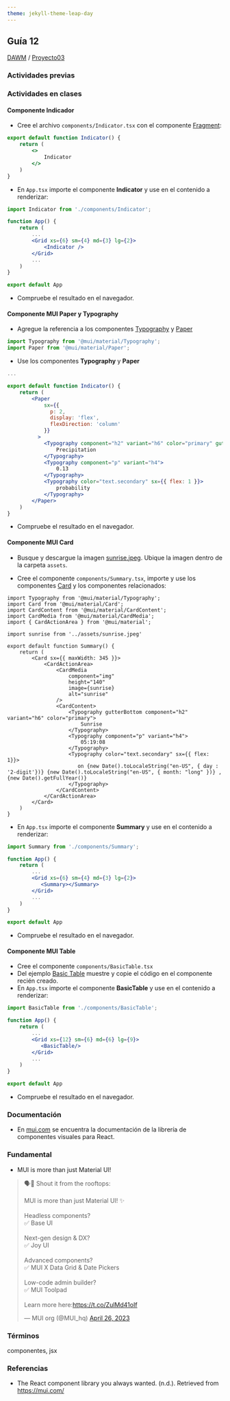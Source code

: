 ```yaml
---
theme: jekyll-theme-leap-day
---
```


## Guía 12

[DAWM](/DAWM/) / [Proyecto03](/DAWM/proyectos/2024/proyecto03)

### Actividades previas

### Actividades en clases

#### Componente Indicador

* Cree el archivo `components/Indicator.tsx` con el componente [Fragment](https://es.react.dev/reference/react/Fragment#fragment):

```jsx
export default function Indicator() {
    return (
       	<>
            Indicator
        </> 
    )
}
```
* En `App.tsx` importe el componente **Indicator** y use en el contenido a renderizar:

```jsx
import Indicator from './components/Indicator';

function App() {
	return (
		...
		<Grid xs={6} sm={4} md={3} lg={2}>
			<Indicator />
	    </Grid>        
		...
	)
}

export default App
```

* Compruebe el resultado en el navegador.

#### Componente MUI Paper y Typography

* Agregue la referencia a los componentes [Typography](https://mui.com/material-ui/react-typography/) y [Paper](https://mui.com/material-ui/react-paper/)

```jsx
import Typography from '@mui/material/Typography';
import Paper from '@mui/material/Paper';
```

* Use los componentes **Typography** y **Paper**

```jsx
...

export default function Indicator() {
    return (
        <Paper
            sx={{
              p: 2,
              display: 'flex',
              flexDirection: 'column'
            }}
          >
            <Typography component="h2" variant="h6" color="primary" gutterBottom>
                Precipitation 
            </Typography>
            <Typography component="p" variant="h4">
                0.13
            </Typography>
            <Typography color="text.secondary" sx={{ flex: 1 }}>
                probability
            </Typography>
        </Paper> 
    )
}
```

* Compruebe el resultado en el navegador.

#### Componente MUI Card

* Busque y descargue la imagen [sunrise.jpeg](imagenes/sunrise.jpeg). Ubique la imagen dentro de la carpeta `assets`.

* Cree el componente `components/Summary.tsx`, importe y use los componentes [Card](https://mui.com/material-ui/react-card/) y los componentes relacionados:

```
import Typography from '@mui/material/Typography';
import Card from '@mui/material/Card';
import CardContent from '@mui/material/CardContent';
import CardMedia from '@mui/material/CardMedia';
import { CardActionArea } from '@mui/material';

import sunrise from '../assets/sunrise.jpeg'

export default function Summary() {
    return (
        <Card sx={{ maxWidth: 345 }}>
            <CardActionArea>
                <CardMedia
                    component="img"
                    height="140"
                    image={sunrise}
                    alt="sunrise"
                />
                <CardContent>
                    <Typography gutterBottom component="h2" variant="h6" color="primary">
                        Sunrise
                    </Typography>
                    <Typography component="p" variant="h4">
                        05:19:08
                    </Typography>
                    <Typography color="text.secondary" sx={{ flex: 1}}>
                       on {new Date().toLocaleString("en-US", { day : '2-digit'})} {new Date().toLocaleString("en-US", { month: "long" })} ,  {new Date().getFullYear()}
                    </Typography>
                </CardContent>
            </CardActionArea>
        </Card>
    )
}
```

* En `App.tsx` importe el componente **Summary** y use en el contenido a renderizar:

```jsx
import Summary from './components/Summary';

function App() {
	return (
		...
		<Grid xs={6} sm={4} md={3} lg={2}>
	       <Summary></Summary>
	    </Grid>        
		...
	)
}

export default App
```

* Compruebe el resultado en el navegador.

#### Componente MUI Table

* Cree el componente `components/BasicTable.tsx`
* Del ejemplo [Basic Table](https://mui.com/material-ui/react-table/#basic-table) muestre y copie el código en el componente recién creado.
* En `App.tsx` importe el componente **BasicTable** y use en el contenido a renderizar:

```jsx
import BasicTable from './components/BasicTable';

function App() {
	return (
		...
		<Grid xs={12} sm={6} md={6} lg={9}>
	       <BasicTable/>
	    </Grid>        
		...
	)
}

export default App
```

* Compruebe el resultado en el navegador.

### Documentación

* En [mui.com](https://mui.com/) se encuentra la documentación de la librería de componentes visuales para React.

### Fundamental

* MUI is more than just Material UI!

<blockquote class="twitter-tweet" data-media-max-width="560"><p lang="en" dir="ltr">🗣️💬 Shout it from the rooftops:<br><br>MUI is more than just Material UI! ✨<br><br>Headless components? <br>✅ Base UI<br><br>Next-gen design &amp; DX?<br>✅ Joy UI<br><br>Advanced components?<br>✅ MUI X Data Grid &amp; Date Pickers<br><br>Low-code admin builder?<br>✅ MUI Toolpad<br><br>Learn more here:<a href="https://t.co/ZulMd41oIf">https://t.co/ZulMd41oIf</a></p>&mdash; MUI org (@MUI_hq) <a href="https://twitter.com/MUI_hq/status/1651256048307585029?ref_src=twsrc%5Etfw">April 26, 2023</a></blockquote> <script async src="https://platform.twitter.com/widgets.js" charset="utf-8"></script>

### Términos

componentes, jsx

### Referencias

* The React component library you always wanted. (n.d.). Retrieved from https://mui.com/
